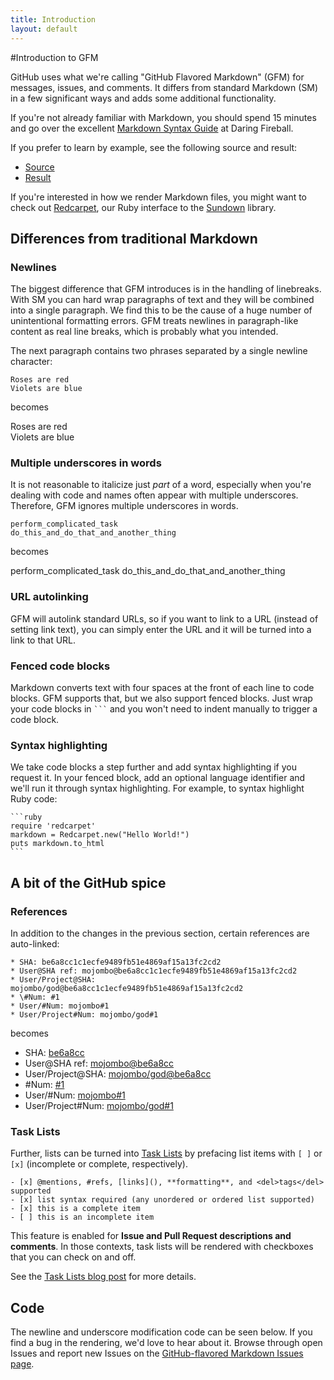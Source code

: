 ```yaml
---
title: Introduction
layout: default
---
```


#Introduction to GFM

GitHub uses what we're calling "GitHub Flavored Markdown" (GFM) for messages, issues, and comments. It differs from standard Markdown (SM) in a few significant ways and adds some additional functionality.

If you're not already familiar with Markdown, you should spend 15 minutes and go over the excellent [Markdown Syntax Guide](http://daringfireball.net/projects/markdown/syntax) at Daring Fireball.

If you prefer to learn by example, see the following source and result:

* [Source](sample_content.html)
* [Result](http://github.com/mojombo/github-flavored-markdown/issues/#issue/1)

If you're interested in how we render Markdown files, you might want to check out [Redcarpet](https://github.com/vmg/redcarpet), our Ruby interface to the [Sundown](https://www.github.com/vmg/sundown) library.

Differences from traditional Markdown
-------------------------------------

### Newlines

The biggest difference that GFM introduces is in the handling of linebreaks. With SM you can hard wrap paragraphs of text and they will be combined into a single paragraph. We find this to be the cause of a huge number of unintentional formatting errors. GFM treats newlines in paragraph-like content as real line breaks, which is probably what you intended.

The next paragraph contains two phrases separated by a single newline character:

    Roses are red
    Violets are blue

becomes

Roses are red  
Violets are blue

### Multiple underscores in words

It is not reasonable to italicize just _part_ of a word, especially when you're dealing with code and names often appear with multiple underscores. Therefore, GFM ignores multiple underscores in words.

    perform_complicated_task
    do_this_and_do_that_and_another_thing

becomes

perform\_complicated\_task
do\_this\_and\_do\_that\_and\_another\_thing

### URL autolinking

GFM will autolink standard URLs, so if you want to link to a URL (instead of setting link text), you can simply enter the URL and it will be turned into a link to that URL.

### Fenced code blocks

Markdown converts text with four spaces at the front of each line to code blocks. GFM supports that, but we also support fenced blocks. Just wrap your code blocks in <code>\`\`\`</code> and you won't need to indent manually to trigger a code block.

### Syntax highlighting

We take code blocks a step further and add syntax highlighting if you request it. In your fenced block, add an optional language identifier and we'll run it through syntax highlighting. For example, to syntax highlight Ruby code:

    ```ruby
    require 'redcarpet'
    markdown = Redcarpet.new("Hello World!")
    puts markdown.to_html
    ```


A bit of the GitHub spice
-------------------------

### References

In addition to the changes in the previous section, certain references are auto-linked:

    * SHA: be6a8cc1c1ecfe9489fb51e4869af15a13fc2cd2
    * User@SHA ref: mojombo@be6a8cc1c1ecfe9489fb51e4869af15a13fc2cd2
    * User/Project@SHA: mojombo/god@be6a8cc1c1ecfe9489fb51e4869af15a13fc2cd2
    * \#Num: #1
    * User/#Num: mojombo#1
    * User/Project#Num: mojombo/god#1

becomes

<ul>
<li>SHA: <a href="http://github.com/mojombo/github-flavored-markdown/commit/be6a8cc1c1ecfe9489fb51e4869af15a13fc2cd2">be6a8cc</a></li>
<li>User@SHA ref: <a href="http://github.com/mojombo/github-flavored-markdown/commit/be6a8cc1c1ecfe9489fb51e4869af15a13fc2cd2">mojombo@be6a8cc</a></li>
<li>User/Project@SHA: <a href="http://github.com/mojombo/god/commit/be6a8cc1c1ecfe9489fb51e4869af15a13fc2cd2">mojombo/god@be6a8cc</a></li>
<li>#Num: <a href="http://github.com/mojombo/github-flavored-markdown/issues/#issue/1" class="internal">#1</a></li>
<li>User/#Num: <a href="http://github.com/mojombo/github-flavored-markdown/issues/#issue/1">mojombo#1</a></li>
<li>User/Project#Num: <a href="http://github.com/mojombo/god/issues/#issue/1">mojombo/god#1</a></li>
</ul>

### Task Lists

Further, lists can be turned into [Task Lists](https://github.com/blog/1375-task-lists-in-gfm-issues-pulls-comments) by prefacing list items with `[ ]` or `[x]` (incomplete or complete, respectively).

```
- [x] @mentions, #refs, [links](), **formatting**, and <del>tags</del> supported
- [x] list syntax required (any unordered or ordered list supported)
- [x] this is a complete item
- [ ] this is an incomplete item
```

This feature is enabled for **Issue and Pull Request descriptions and comments**. In those contexts, task lists will be rendered with checkboxes that you can check on and off.

See the [Task Lists blog post](https://github.com/blog/1375-task-lists-in-gfm-issues-pulls-comments) for more details.

Code
----

The newline and underscore modification code can be seen below. If you find a bug in the rendering, we'd love to hear about it.
Browse through open Issues and report new Issues on the [GitHub-flavored Markdown Issues page](https://github.com/github/github-flavored-markdown/issues).

<script src="http://gist.github.com/118964.js"></script>
